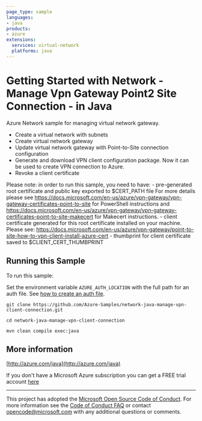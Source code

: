 ```yaml
---
page_type: sample
languages:
- java
products:
- azure
extensions:
  services: virtual-network
  platforms: java
---
```


# Getting Started with Network - Manage Vpn Gateway Point2 Site Connection - in Java #


  Azure Network sample for managing virtual network gateway.
   - Create a virtual network with subnets
   - Create virtual network gateway
   - Update virtual network gateway with Point-to-Site connection configuration
   - Generate and download VPN client configuration package. Now it can be used to create VPN connection to Azure.
   - Revoke a client certificate
 
   Please note: in order to run this sample, you need to have:
    - pre-generated root certificate and public key exported to $CERT_PATH file
       For more details please see https://docs.microsoft.com/en-us/azure/vpn-gateway/vpn-gateway-certificates-point-to-site for PowerShell instructions
       and https://docs.microsoft.com/en-us/azure/vpn-gateway/vpn-gateway-certificates-point-to-site-makecert for Makecert instructions.
    - client certificate generated for this root certificate installed on your machine.
       Please see: https://docs.microsoft.com/en-us/azure/vpn-gateway/point-to-site-how-to-vpn-client-install-azure-cert
    - thumbprint for client certificate saved to $CLIENT_CERT_THUMBPRINT
 

## Running this Sample ##

To run this sample:

Set the environment variable `AZURE_AUTH_LOCATION` with the full path for an auth file. See [how to create an auth file](https://github.com/Azure/azure-libraries-for-java/blob/master/AUTH.md).

    git clone https://github.com/Azure-Samples/network-java-manage-vpn-client-connection.git

    cd network-java-manage-vpn-client-connection

    mvn clean compile exec:java

## More information ##

[http://azure.com/java](http://azure.com/java)

If you don't have a Microsoft Azure subscription you can get a FREE trial account [here](http://go.microsoft.com/fwlink/?LinkId=330212)

---

This project has adopted the [Microsoft Open Source Code of Conduct](https://opensource.microsoft.com/codeofconduct/). For more information see the [Code of Conduct FAQ](https://opensource.microsoft.com/codeofconduct/faq/) or contact [opencode@microsoft.com](mailto:opencode@microsoft.com) with any additional questions or comments.